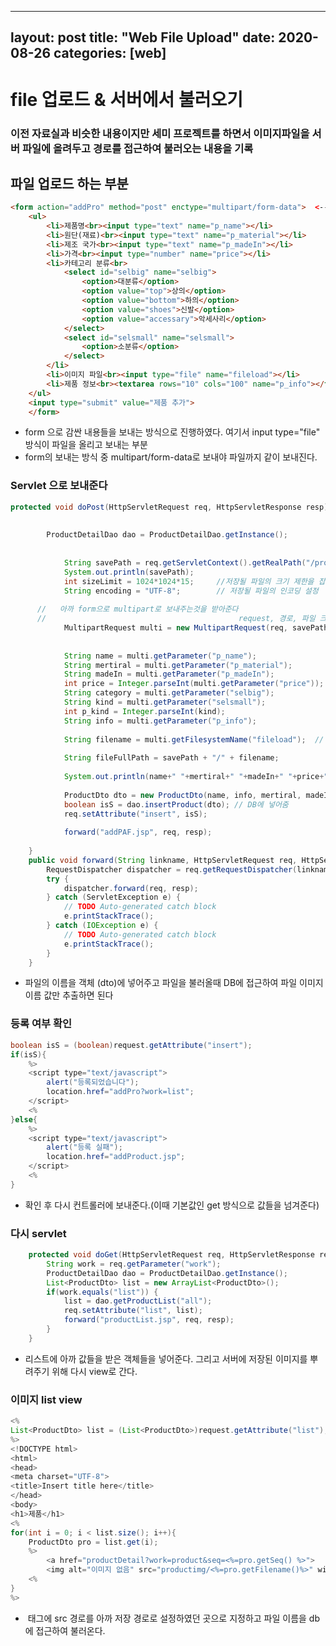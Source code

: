 ﻿
---
layout: post
title:  "Web File Upload"
date:   2020-08-26
categories: [web]
---

# file 업로드 & 서버에서 불러오기

###  이전 자료실과 비슷한 내용이지만 세미 프로젝트를 하면서 이미지파일을 서버 파일에 올려두고 경로를 접근하여 불러오는 내용을 기록

## 파일 업로드 하는 부분

```html
<form action="addPro" method="post" enctype="multipart/form-data">  <-- 보내주는 방식이 중요 -->
	<ul>
		<li>제품명<br><input type="text" name="p_name"></li>
		<li>원단(재료)<br><input type="text" name="p_material"></li>
		<li>제조 국가<br><input type="text" name="p_madeIn"></li>
		<li>가격<br><input type="number" name="price"></li>
		<li>카테고리 분류<br>
			<select id="selbig" name="selbig">
				<option>대분류</option>
				<option value="top">상의</option>
				<option value="bottom">하의</option>
				<option value="shoes">신발</option>
				<option value="accessary">악세사리</option>
			</select>
			<select id="selsmall" name="selsmall">
				<option>소분류</option>
			</select>
		</li>
		<li>이미지 파일<br><input type="file" name="fileload"></li>
		<li>제품 정보<br><textarea rows="10" cols="100" name="p_info"></textarea></li>
	</ul>
	<input type="submit" value="제품 추가">
	</form>
```

- form 으로 감싼 내용들을 보내는 방식으로 진행하였다. 여기서 input type="file" 방식이 파일을 올리고 보내는 부분
- form의 보내는 방식 중 multipart/form-data로 보내야 파일까지 같이 보내진다. 


### Servlet 으로 보내준다

```java
protected void doPost(HttpServletRequest req, HttpServletResponse resp) throws ServletException, IOException {
		
		
		ProductDetailDao dao = ProductDetailDao.getInstance();
		
	
			String savePath = req.getServletContext().getRealPath("/productimg");   // 실제 파일이 저장될 경로를 잡아준다
			System.out.println(savePath);
			int sizeLimit = 1024*1024*15;     //저장될 파일의 크기 제한을 잡아준다
			String encoding = "UTF-8";        // 저장될 파일의 인코딩 설정
			
      //   아까 form으로 multipart로 보내주는것을 받아준다 
      //                                           request, 경로, 파일 크기, 인코딩설정, 중복파일 방지 기능
			MultipartRequest multi = new MultipartRequest(req, savePath, sizeLimit, encoding, new DefaultFileRenamePolicy());		
			
			
			String name = multi.getParameter("p_name");
			String mertiral = multi.getParameter("p_material");
			String madeIn = multi.getParameter("p_madeIn");
			int price = Integer.parseInt(multi.getParameter("price"));
			String category = multi.getParameter("selbig");
			String kind = multi.getParameter("selsmall");
			int p_kind = Integer.parseInt(kind);
			String info = multi.getParameter("p_info");
			
			String filename = multi.getFilesystemName("fileload");  // 파일의 이름만 받아준다.
			
			String fileFullPath = savePath + "/" + filename;
			
			System.out.println(name+" "+mertiral+" "+madeIn+" "+price+" "+category+" "+kind+" "+fileFullPath+" "+info+" ");
			
			ProductDto dto = new ProductDto(name, info, mertiral, madeIn, price, category, p_kind, filename); // 받은 값들을 객체에 넣어준다(이미지 파일과 묶기위해)
			boolean isS = dao.insertProduct(dto); // DB에 넣어줌
			req.setAttribute("insert", isS);
		
			forward("addPAF.jsp", req, resp);
		
	}
	public void forward(String linkname, HttpServletRequest req, HttpServletResponse resp) {
		RequestDispatcher dispatcher = req.getRequestDispatcher(linkname);
		try {
			dispatcher.forward(req, resp);
		} catch (ServletException e) {
			// TODO Auto-generated catch block
			e.printStackTrace();
		} catch (IOException e) {
			// TODO Auto-generated catch block
			e.printStackTrace();
		}
	}
```  

- 파일의 이름을 객체 (dto)에 넣어주고 파일을 불러올때 DB에 접근하여 파일 이미지 이름 값만 추출하면 된다

### 등록 여부 확인
```java
boolean isS = (boolean)request.getAttribute("insert");
if(isS){
	%>
	<script type="text/javascript">
		alert("등록되었습니다");
		location.href="addPro?work=list";
	</script>
	<%
}else{
	%>
	<script type="text/javascript">
		alert("등록 실패");
		location.href="addProduct.jsp";
	</script>	
	<%
}
```
- 확인 후 다시 컨트롤러에 보내준다.(이때 기본값인 get 방식으로 값들을 넘겨준다)

### 다시 servlet
```java
	protected void doGet(HttpServletRequest req, HttpServletResponse resp) throws ServletException, IOException {
		String work = req.getParameter("work");
		ProductDetailDao dao = ProductDetailDao.getInstance();
		List<ProductDto> list = new ArrayList<ProductDto>();
		if(work.equals("list")) {
			list = dao.getProductList("all");
			req.setAttribute("list", list);
			forward("productList.jsp", req, resp);
		}
	}
```
- 리스트에 아까 값들을 받은 객체들을 넣어준다. 그리고 서버에 저장된 이미지를 뿌려주기 위해 다시 view로 간다.

### 이미지 list view
```java
<%
List<ProductDto> list = (List<ProductDto>)request.getAttribute("list");
%>    
<!DOCTYPE html>
<html>
<head>
<meta charset="UTF-8">
<title>Insert title here</title>
</head>
<body>
<h1>제품</h1>
<%
for(int i = 0; i < list.size(); i++){
	ProductDto pro = list.get(i);
	%>
		<a href="productDetail?work=product&seq=<%=pro.getSeq() %>">
		<img alt="이미지 없음" src="productimg/<%=pro.getFilename()%>" width="300px" height="300px"></a>
	<%
}
%>
```
- <img > 태그에 src 경로를 아까 저장 경로로 설정하였던 곳으로 지정하고 파일 이름을 db에 접근하여 불러온다.
